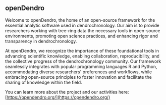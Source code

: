 ## openDendro

Welcome to openDendro, the home of an open-source framework for the essential analytic software used in dendrochronology. Our aim is to provide researchers working with tree-ring data the necessary tools in open-source environments, promoting open science practices, and enhancing rigor and transparency in dendrochronology.

At openDendro, we recognize the importance of these foundational tools in advancing scientific knowledge, enabling collaboration, reproducibility, and the collective progress of the dendrochronology community. Our framework seamlessly integrates with popular programming languages R and Python, accommodating diverse researchers' preferences and workflows, while embracing open-source principles to foster innovation and facilitate the sharing of knowledge within the field.

You can learn more about the project and our activities here: [https://opendendro.org/](https://opendendro.org/)
